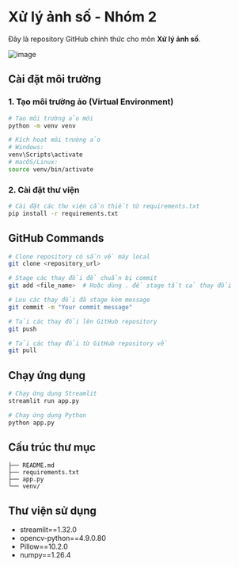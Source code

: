 # Xử lý ảnh số - Nhóm 2

Đây là repository GitHub chính thức cho môn **Xử lý ảnh số**.

![image](https://media3.giphy.com/media/v1.Y2lkPTc5MGI3NjExOWw1Z2dhMjVtNXJrdmc1ZjZpMnpncDFqbXZmdjNmYmhkM3JwcDU5cSZlcD12MV9pbnRlcm5hbF9naWZfYnlfaWQmY3Q9Zw/xUOxfg0ESyhKOv4Vva/giphy.gif)

## Cài đặt môi trường

### 1. Tạo môi trường ảo (Virtual Environment)

```bash
# Tạo môi trường ảo mới
python -m venv venv

# Kích hoạt môi trường ảo
# Windows:
venv\Scripts\activate
# macOS/Linux:
source venv/bin/activate
```

### 2. Cài đặt thư viện

```bash
# Cài đặt các thư viện cần thiết từ requirements.txt
pip install -r requirements.txt
```

## GitHub Commands

```bash
# Clone repository có sẵn về máy local
git clone <repository_url>

# Stage các thay đổi để chuẩn bị commit
git add <file_name>  # Hoặc dùng . để stage tất cả thay đổi

# Lưu các thay đổi đã stage kèm message
git commit -m "Your commit message"

# Tải các thay đổi lên GitHub repository
git push

# Tải các thay đổi từ GitHub repository về
git pull
```

## Chạy ứng dụng

```bash
# Chạy ứng dụng Streamlit
streamlit run app.py

# Chạy ứng dụng Python
python app.py
```

## Cấu trúc thư mục

```
├── README.md
├── requirements.txt
├── app.py
└── venv/
```

## Thư viện sử dụng

- streamlit==1.32.0
- opencv-python==4.9.0.80
- Pillow==10.2.0
- numpy==1.26.4